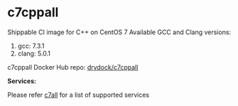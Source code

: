 # c7cppall

Shippable CI image for C++ on CentOS 7 Available GCC and Clang versions:

   1. gcc: 7.3.1
   2. clang: 5.0.1

c7cppall Docker Hub repo: [drydock/c7cppall](https://hub.docker.com/r/drydock/c7cppall/)
  
**Services:**

Please refer [c7all](https://github.com/dry-dock/c7all) for a list of supported services
